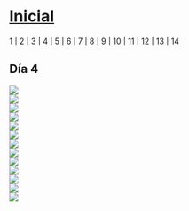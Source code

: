 # [Inicial](./index.md)

[1](dia1.md) | [2](dia2.md) | [3](dia3.md) | [4](dia4.md) | [5](dia5.md) | [6](dia6.md) | [7](dia7.md) | [8](dia8.md) | [9](dia9.md) | [10](dia10.md) | [11](dia11.md) | [12](dia12.md) | [13](dia13.md) | [14](dia.md)
<h2>Día 4</h2>

![](dia4/3006211.png)  
![](dia4/3006212.png)  
![](dia4/3006213.png)  
![](dia4/3006214.png)  
![](dia4/3006215.png)  
![](dia4/3006216.png)  
![](dia4/3006217.png)  
![](dia4/3006218.png)  
![](dia4/3006219.png)  
![](dia4/30062110.png)  
![](dia4/30062111.png)  
![](dia4/30062112.png)  
![](dia4/30062113.png)  